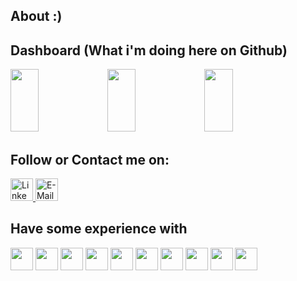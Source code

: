## About :)


## Dashboard (What i'm doing here on Github)

<div align="left">
<img  style="width: 30% !important; height: 100px !important;" src="https://github-readme-stats.vercel.app/api?username=lucasgodoyy&rank_icon=github&theme=radical&hide_border=true"/>
      <img  style="width: 30% !important; height: 100px !important;" src="https://github-readme-streak-stats.herokuapp.com/?user=lucasgodoyy&theme=radical&hide_border=true"/>
       <img  style="width: 30% !important; height: 100px !important;" src="https://github-readme-stats.vercel.app/api/top-langs/?username=lucasgodoyy&theme=radical&hide_border=true&layout=donut"/>
</div>

## Follow or Contact me on:

<div>  
   <a href="https://www.linkedin.com/in/lucasgodoyy/" target="_blank">
     <img src="https://img.shields.io/badge/-LinkedIn-%230077B5?style=for-the-badge&logo=linkedin&logoColor=white" target="_blank"  height="36px" alt="Linkedin">
  </a> 
   
  
  <a href="mailto:ehlucasgodoy10@gmail.com" target="_blank">
      <img src="https://img.shields.io/badge/Gmail-EA4335.svg?style=for-the-badge&logo=Gmail&logoColor=white"  height="36px"  target="_blank" alt="E-Mail">
  </a>

</div>

## Have some experience with

<div >

<img src="https://cdn.jsdelivr.net/gh/devicons/devicon/icons/java/java-original.svg" height="36px"   />
<img src="https://github.com/get-icon/geticon/raw/master/icons/typescript-icon.svg"
 height="36px"  />
<img src="https://github.com/get-icon/geticon/raw/master/icons/javascript.svg"
 height="36px"  />
<img src="https://cdn.jsdelivr.net/gh/devicons/devicon/icons/spring/spring-original.svg" height="36px"   />
<img src="https://github.com/get-icon/geticon/raw/master/icons/angular-icon.svg"
 height="36px"  />
<img src="https://github.com/get-icon/geticon/raw/master/icons/aws.svg"
 height="36px"  />
<img src="https://cdn.jsdelivr.net/gh/devicons/devicon/icons/postgresql/postgresql-plain-wordmark.svg" height="36px"   />
<img src="https://cdn.jsdelivr.net/gh/devicons/devicon/icons/mysql/mysql-original-wordmark.svg" height="36px"  />
<img src="https://github.com/get-icon/geticon/raw/master/icons/git-icon.svg" 
height="36px"  />
<img src="https://cdn.jsdelivr.net/gh/devicons/devicon/icons/html5/html5-original.svg" height="36px"  />




</div>
